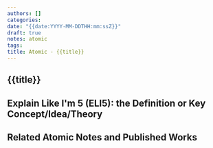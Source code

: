 ```yaml
---
authors: []
categories:
date: "{{date:YYYY-MM-DDTHH:mm:ssZ}}"
draft: true
notes: atomic
tags:
title: Atomic - {{title}}
---
```


## {{title}}

## Explain Like I'm 5 (ELI5): the Definition or Key Concept/Idea/Theory

## <!-- Provide an above the fold (i.e. you shouldn't have to scroll to consume the information), detailed, explanation of the idea - the key insight or concept. -->

## Related Atomic Notes and Published Works

## <!-- \[Atomic01\]\(../03-Atomic/Atomic01.md\) -->
